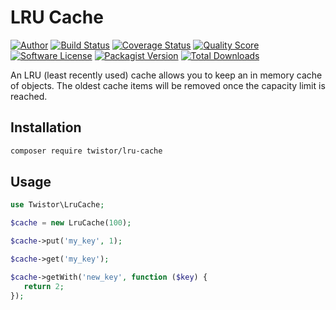 # LRU Cache

[![Author](http://img.shields.io/badge/author-@chrisleppanen-blue.svg?style=flat-square)](https://twitter.com/chrisleppanen)
[![Build Status](https://img.shields.io/travis/twistor/lru-cache/master.svg?style=flat-square)](https://travis-ci.org/twistor/lru-cache)
[![Coverage Status](https://img.shields.io/scrutinizer/coverage/g/twistor/lru-cache.svg?style=flat-square)](https://scrutinizer-ci.com/g/twistor/lru-cache/code-structure)
[![Quality Score](https://img.shields.io/scrutinizer/g/twistor/lru-cache.svg?style=flat-square)](https://scrutinizer-ci.com/g/twistor/lru-cache)
[![Software License](https://img.shields.io/badge/license-MIT-brightgreen.svg?style=flat-square)](LICENSE)
[![Packagist Version](https://img.shields.io/packagist/v/twistor/lru-cache.svg?style=flat-square)](https://packagist.org/packages/twistor/lru-cache)
[![Total Downloads](https://img.shields.io/packagist/dt/twistor/lru-cache.svg?style=flat-square)](https://packagist.org/packages/twistor/lru-cache)

An LRU (least recently used) cache allows you to keep an in memory cache of objects.
The oldest cache items will be removed once the capacity limit is reached.

## Installation

```bash
composer require twistor/lru-cache
```

## Usage

```php
use Twistor\LruCache;

$cache = new LruCache(100);

$cache->put('my_key', 1);

$cache->get('my_key');

$cache->getWith('new_key', function ($key) {
   return 2;
});
```
